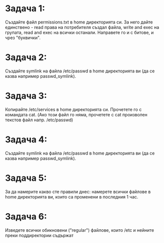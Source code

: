 # Задача 1: 
Създайте файл permissions.txt в home директорията си. 
За него дайте единствено - read права на потребителя създал файла, write and exec на групата, read and exec на всички останали. Направете го и с битове, и чрез "буквички".

# Задача 2: 
Създайте symlink на файла /etc/passwd в home директорията ви (да се казва например passwd_symlink).

# Задача 3: 
Копирайте /etc/services в home директорията си. Прочетете го с командата cat. (Ако този файл го няма, прочетете с cat произволен текстов файл напр. /etc/passwd)

# Задача 4: 
Създайте symlink на файла /etc/passwd в home директорията ви (да се казва например passwd_symlink).

# Задача 5:
За да намерите какво сте правили днес: намерете всички файлове в home директорията ви, които са променени в последния 1 час.

# Задача 6:
Изведете всички обикновени ("regular") файлове, които /etc и нейните преки поддиректории съдържат
